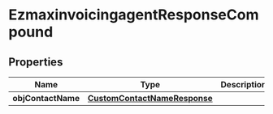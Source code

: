 
# EzmaxinvoicingagentResponseCompound

## Properties
| Name | Type | Description | Notes |
| ------------ | ------------- | ------------- | ------------- |
| **objContactName** | [**CustomContactNameResponse**](CustomContactNameResponse.md) |  |  |




